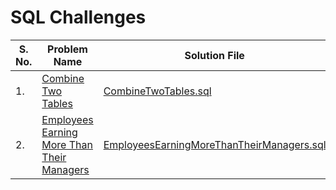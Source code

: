 
# SQL Challenges

| **S. No.** | **Problem Name**       | **Solution File** |
|------------|------------------------|-|
| 1.         | [Combine Two Tables](https://leetcode.com/problems/combine-two-tables/description/) |[CombineTwoTables.sql](solutions/CombineTwoTables.sql)|
| 2.         | [Employees Earning More Than Their Managers](https://leetcode.com/problems/employees-earning-more-than-their-managers/description/) |[EmployeesEarningMoreThanTheirManagers.sql](solutions%2FEmployeesEarningMoreThanTheirManagers.sql)|